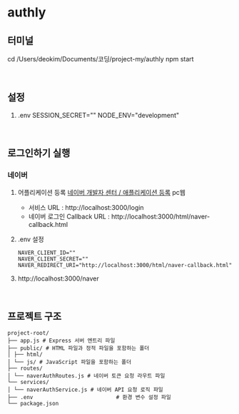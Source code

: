 # authly

## 터미널

cd /Users/deokim/Documents/코딩/project-my/authly
npm start

<br>

## 설정

1. .env
   SESSION_SECRET=""
   NODE_ENV="development"

<br>

## 로그인하기 실행

### 네이버

1.  어플리케이션 등록
    [네이버 개발자 센터 / 애플리케이션 등록](https://developers.naver.com/apps/#/register)
    pc웹

    -   서비스 URL : http://localhost:3000/login
    -   네이버 로그인 Callback URL : http://localhost:3000/html/naver-callback.html

2.  .env 설정

    ```
    NAVER_CLIENT_ID=""
    NAVER_CLIENT_SECRET=""
    NAVER_REDIRECT_URI="http://localhost:3000/html/naver-callback.html"

    ```

3.  http://localhost:3000/naver

<br>

## 프로젝트 구조

```
project-root/
├── app.js # Express 서버 엔트리 파일
├── public/ # HTML 파일과 정적 파일을 포함하는 폴더
│ ├── html/
│ └── js/ # JavaScript 파일을 포함하는 폴더
├── routes/
│ └── naverAuthRoutes.js # 네이버 토큰 요청 라우트 파일
└── services/
│ └── naverAuthService.js # 네이버 API 요청 로직 파일
├── .env                          # 환경 변수 설정 파일
└── package.json
```

